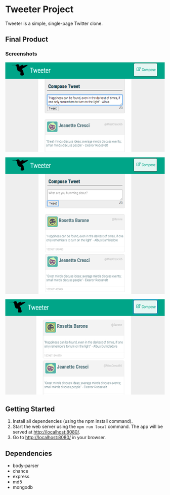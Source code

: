 # Tweeter Project

Tweeter is a simple, single-page Twitter clone.

## Final Product

### Screenshots
![Screenshot of composing new tweet](https://github.com/peachykeen5/tweeter/blob/master/docs/Compose-new-tweet.png)

![Screenshot of new tweet added to forum](https://github.com/peachykeen5/tweeter/blob/master/docs/New%20tweet%20posted.png)

![Screenshot of hiding compose tweet function](https://github.com/peachykeen5/tweeter/blob/master/docs/Hide-Tweet-Compose.png)

## Getting Started
1. Install all dependencies (using the npm install command).
2. Start the web server using the `npm run local` command. The app will be served at <http://localhost:8080/>.
3. Go to <http://localhost:8080/> in your browser.

## Dependencies
* body-parser
* chance
* express
* md5
* mongodb